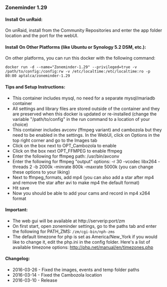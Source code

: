 ### Zoneminder 1.29

#### Install On unRaid:

On unRaid, install from the Community Repositories and enter the app folder location and the port for the webUI.


#### Install On Other Platforms (like Ubuntu or Synology 5.2 DSM, etc.):

On other platforms, you can run this docker with the following command:

```
docker run -d --name="Zoneminder-1.29" --privileged=true -v /path/to/config:/config:rw -v /etc/localtime:/etc/localtime:ro -p 80:80 aptalca/zoneminder-1.29
```

#### Tips and Setup Instructions:
- This container includes mysql, no need for a separate mysql/mariadb container
- All settings and library files are stored outside of the container and they are preserved when this docker is updated or re-installed (change the variable "/path/to/config" in the run command to a location of your choice)
- This container includes avconv (ffmpeg variant) and cambozola but they need to be enabled in the settings. In the WebUI, click on Options in the top right corner and go to the Images tab
- Click on the box next to OPT_Cambozola to enable
- Click on the box next OPT_FFMPEG to enable ffmpeg
- Enter the following for ffmpeg path: /usr/bin/avconv
- Enter the following for ffmpeg "output" options: -r 30 -vcodec libx264 -threads 2 -b 2000k -minrate 800k -maxrate 5000k (you can change these options to your liking)
- Next to ffmpeg_formats, add mp4 (you can also add a star after mp4 and remove the star after avi to make mp4 the default format)
- Hit save
- Now you should be able to add your cams and record in mp4 x264 format

#### Important:
- The web gui will be available at http://serverip:port/zm
- On first start, open zoneminder settings, go to the paths tab and enter the following for PATH_ZMS: ```/zm/cgi-bin/nph-zms```
- The default timezone for php is set as America/New_York if you would like to change it, edit the php.ini in the config folder. Here's a list of available timezone options: http://php.net/manual/en/timezones.php

#### Changelog:  
- 2016-03-26 - Fixed the images, events and temp folder paths
- 2016-03-14 - Fixed the Cambozola location
- 2016-03-10 - Release

